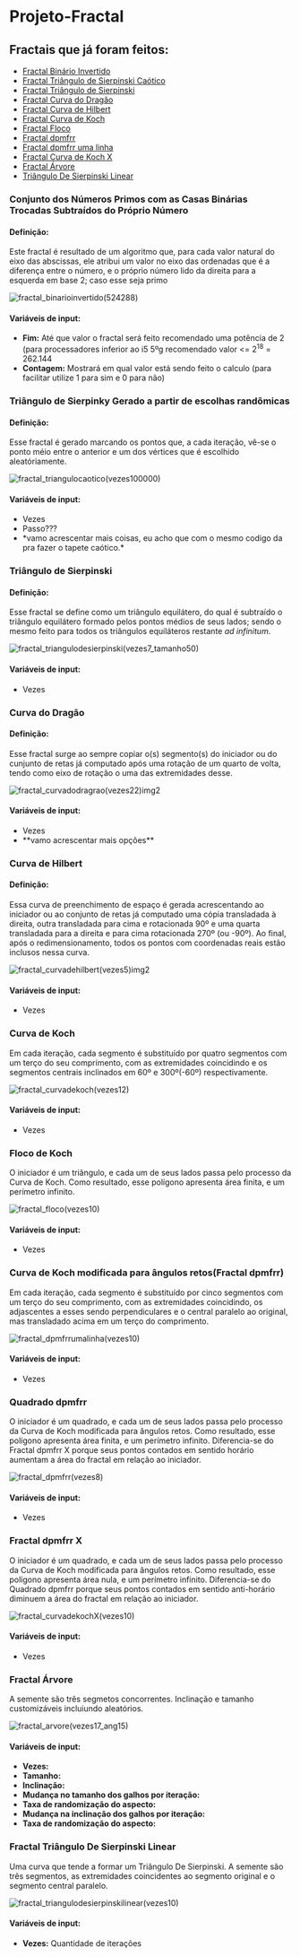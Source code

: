 # Projeto-Fractal

## Fractais que já foram feitos:

<ul>
  <li><a href="#binario">Fractal Binário Invertido</a></li>
  <li><a href="#caotico">Fractal Triângulo de Sierpinski Caótico</a></li>
  <li><a href="#sierpinski">Fractal Triângulo de Sierpinski</a></li>
  <li><a href="#dragao">Fractal Curva do Dragão</a></li>
  <li><a href="#hilbert">Fractal Curva de Hilbert</a></li>
  <li><a href="#koch">Fractal Curva de Koch</a></li>
  <li><a href="#floco">Fractal Floco</a></li>
  <li><a href="#dpmfrr">Fractal dpmfrr</a></li>
  <li><a href="#dpmfrrumalinha">Fractal dpmfrr uma linha</a></li>
  <li><a href="#kochx">Fractal Curva de Koch X</a></li>
  <li><a href="#arvore">Fractal Árvore</a></li>
  <li><a href="#sierpinskilinear">Triângulo De Sierpinski Linear</a></li>
</ul>

### Conjunto dos Números Primos com as Casas Binárias Trocadas Subtraídos do Próprio Número <a name="binario"></a>

#### Definição:

Este fractal é resultado de um algoritmo que, para cada valor natural do eixo das abscissas, ele atribui um valor no eixo das ordenadas que é a diferença entre o número, e o próprio número lido da direita para a esquerda em base 2; caso esse seja primo

![fractal_binarioinvertido(524288)](https://user-images.githubusercontent.com/49809730/78200187-3bf9ce00-7464-11ea-8946-0e8f2affc6a5.png)

#### Variáveis de input:

<ul>
  <li><b>Fim:</b> Até que valor o fractal será feito recomendado uma potência de 2 (para processadores inferior ao i5 5ºg recomendado valor <= 2<sup>18</sup> = 262.144</li>
  <li><b>Contagem:</b> Mostrará em qual valor está sendo feito o calculo (para facilitar utilize 1 para sim e 0 para não)</li>
</ul>

### Triângulo de Sierpinky Gerado a partir de escolhas randômicas <a name="caotico"></a>

#### Definição:

Esse fractal é gerado marcando os pontos que, a cada iteração, vê-se o ponto méio entre o anterior e um dos vértices que é escolhido aleatóriamente.

![fractal_triangulocaotico(vezes100000)](https://user-images.githubusercontent.com/49809730/78200212-4e740780-7464-11ea-96f0-650bd785fb83.png)

#### Variáveis de input:

<ul>
  <li>Vezes</li>
  <li>Passo???</li>
  <li>*vamo acrescentar mais coisas, eu acho que com o mesmo codigo da pra fazer o tapete caótico.*</li>
</ul>

### Triângulo de Sierpinski <a name="sierpinski"></a>

#### Definição:

Esse fractal se define como um triângulo equilátero, do qual é subtraído o triãngulo equilátero formado pelos pontos médios de seus lados; sendo o mesmo feito para todos os triângulos equiláteros restante *ad infinitum*.

![fractal_triangulodesierpinski(vezes7_tamanho50)](https://user-images.githubusercontent.com/49809730/78200487-32249a80-7465-11ea-80c9-76cc8b38697b.png)

#### Variáveis de input:

<ul>
  <li>Vezes</li>
</ul>

### Curva do Dragão <a name="dragao"></a>

#### Definição:

Esse fractal surge ao sempre copiar o(s) segmento(s) do iniciador ou do cunjunto de retas já computado após uma rotação de um quarto de volta, tendo como eixo de rotação o uma das extremidades desse.

![fractal_curvadodragrao(vezes22)img2](https://user-images.githubusercontent.com/49809730/78201211-6b5e0a00-7467-11ea-9eca-1503248ee06c.png)

#### Variáveis de input:

<ul>
  <li>Vezes</li>
  <li> **vamo acrescentar mais opções** </li>
</ul>

### Curva de Hilbert <a name="hilbert"></a>

#### Definição:

Essa curva de preenchimento de espaço é gerada acrescentando ao iniciador ou ao conjunto de retas já computado uma cópia transladada à direita, outra transladada para cima e rotacionada 90º e uma quarta transladada para a direita e para cima rotacionada 270º (ou -90º).
Ao final, após o redimensionamento, todos os pontos com coordenadas reais estão inclusos nessa curva.

![fractal_curvadehilbert(vezes5)img2](https://user-images.githubusercontent.com/49809730/78201280-9e080280-7467-11ea-96b2-02cf0ee30c23.png)

#### Variáveis de input:

<ul>
  <li>Vezes</li>
</ul>

### Curva de Koch <a name="koch"></a>

Em cada iteração, cada segmento é substituído por quatro segmentos com um terço do seu comprimento, com as extremidades coincidindo e os segmentos centrais inclinados em 60º e 300º(-60º) respectivamente.

![fractal_curvadekoch(vezes12)](https://user-images.githubusercontent.com/49809730/78201478-0ce55b80-7468-11ea-97e0-346aadb54cd8.png)

#### Variáveis de input:

<ul>
  <li>Vezes</li>
</ul>

### Floco de Koch <a name="floco"></a>

O iniciador é um triângulo, e cada um de seus lados passa pelo processo da Curva de Koch. Como resultado, esse polígono apresenta área finita, e um perímetro infinito.

![fractal_floco(vezes10)](https://user-images.githubusercontent.com/49809730/78201597-5cc42280-7468-11ea-9a22-0e9cc0c097b2.png)

#### Variáveis de input:

<ul>
  <li>Vezes</li>
</ul>

### Curva de Koch modificada para ângulos retos(Fractal dpmfrr) <a name="dpmfrrumalinha"></a>

Em cada iteração, cada segmento é substituído por cinco segmentos com um terço do seu comprimento, com as extremidades coincidindo, os adjascentes a esses sendo perpendiculares e o central paralelo ao original, mas transladado acima em um terço do comprimento.

![fractal_dpmfrrumalinha(vezes10)](https://user-images.githubusercontent.com/49809730/78200579-7f087100-7465-11ea-82d1-81c0467c9e6d.png)

#### Variáveis de input:

<ul>
  <li>Vezes</li>
</ul>

### Quadrado dpmfrr <a name="dpmfrr"></a>

O iniciador é um quadrado, e cada um de seus lados passa pelo processo da Curva de Koch modificada para ângulos retos. Como resultado, esse polígono apresenta área finita, e um perímetro infinito. Diferencia-se do Fractal dpmfrr X porque seus pontos contados em sentido horário aumentam a área do fractal em relação ao iniciador.

![fractal_dpmfrr(vezes8)](https://user-images.githubusercontent.com/49809730/78200561-757f0900-7465-11ea-9e4c-e91942250bcf.png)

#### Variáveis de input:

<ul>
  <li>Vezes</li>
</ul>

### Fractal dpmfrr X <a name="kochx"></a>

O iniciador é um quadrado, e cada um de seus lados passa pelo processo da Curva de Koch modificada para ângulos retos. Como resultado, esse polígono apresenta área nula, e um perímetro infinito. Diferencia-se do Quadrado dpmfrr porque seus pontos contados em sentido anti-horário diminuem a área do fractal em relação ao iniciador.

![fractal_curvadekochX(vezes10)](https://user-images.githubusercontent.com/49809730/78200601-8c256000-7465-11ea-9e1e-9946bdc33421.png)

#### Variáveis de input:

<ul>
  <li>Vezes</li>
</ul>

### Fractal Árvore <a name="arvore"></a>

A semente são três segmetos concorrentes. Inclinação e tamanho customizáveis incluiundo aleatórios.

![fractal_arvore(vezes17_ang15)](https://user-images.githubusercontent.com/49809730/78199712-db1dc600-7462-11ea-9251-1fab9133d297.png)

#### Variáveis de input:

<ul>
  <li><b>Vezes:</b></li>
  <li><b>Tamanho:</b></li>
  <li><b>Inclinação:</b></li>
  <li><b>Mudança no tamanho dos galhos por iteração:</b></li>
  <li><b>Taxa de randomização do aspecto:</b></li>
  <li><b>Mudança na inclinação dos galhos por iteração:</b></li>
  <li><b>Taxa de randomização do aspecto:</b></li>
</ul>

### Fractal Triângulo De Sierpinski Linear <a name="sierpinskilinear"></a>

Uma curva que tende a formar um Triângulo De Sierpinski. A semente são três segmentos, as extremidades coincidentes ao segmento original e o segmento central paralelo.

![fractal_triangulodesierpinskilinear(vezes10)](https://user-images.githubusercontent.com/49809730/78200625-a52e1100-7465-11ea-99f9-b0780185791f.png)

#### Variáveis de input:

<ul>
  <li><b>Vezes:</b> Quantidade de iterações</li>
</ul>
